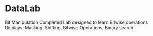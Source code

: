 # DataLab
Bit Manipulation
Completed Lab designed to learn Bitwise operations
Displays:
  Masking, Shifting, Bitwise Operations, Binary search

